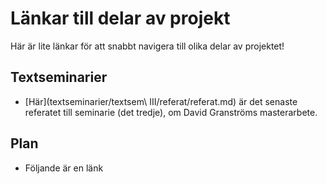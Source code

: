# Länkar till delar av projekt
Här är lite länkar för att snabbt navigera till olika delar av projektet!

## Textseminarier
* [Här](textseminarier/textsem\ III/referat/referat.md) är det senaste referatet till seminarie (det tredje), om David Granströms masterarbete.

## Plan
* Följande är en länk 
